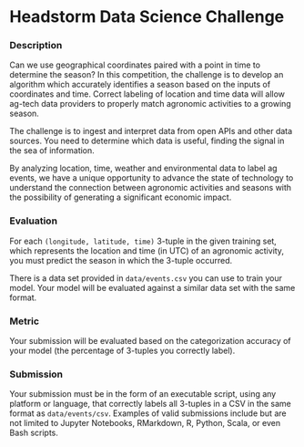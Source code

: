 # Headstorm Data Science Challenge

### Description

Can we use geographical coordinates paired with a point in time to determine the season?
In this competition, the challenge is to develop an algorithm which accurately identifies
a season based on the inputs of coordinates and time. Correct labeling of location and time
data will allow ag-tech data providers to properly match agronomic activities to a growing season.

The challenge is to ingest and interpret data from open APIs and other data sources. You need to determine
which data is useful, finding the signal in the sea of information.

By analyzing location, time, weather and environmental data to label ag events, we have a unique
opportunity to advance the state of technology to understand the connection between agronomic 
activities and seasons with the possibility of generating a significant economic impact.

### Evaluation
For each `(longitude, latitude, time)` 3-tuple in the given training set, which represents the location and time 
(in UTC) of an agronomic activity, you must predict the season in which the 3-tuple occurred.

There is a data set provided in `data/events.csv` you can use to train your model.  Your model
will be evaluated against a similar data set with the same format.

### Metric
Your submission will be evaluated based on the categorization accuracy of your model 
(the percentage of 3-tuples you correctly label).

### Submission
Your submission must be in the form of an executable script, using any platform or language, that correctly
labels all 3-tuples in a CSV in the same format as `data/events/csv`.  Examples of valid submissions
include but are not limited to Jupyter Notebooks, RMarkdown, R, Python, Scala, or even Bash scripts.
